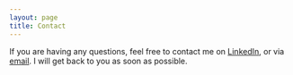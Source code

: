 ```yaml
---
layout: page
title: Contact
---
```


If you are having any questions, feel free to contact me on [LinkedIn](https://www.linkedin.com/in/maxim-smolyakov-8945211a5/), or via [email](mailto:sm.maksim@icloud.com). I will get back to you as soon as possible.
